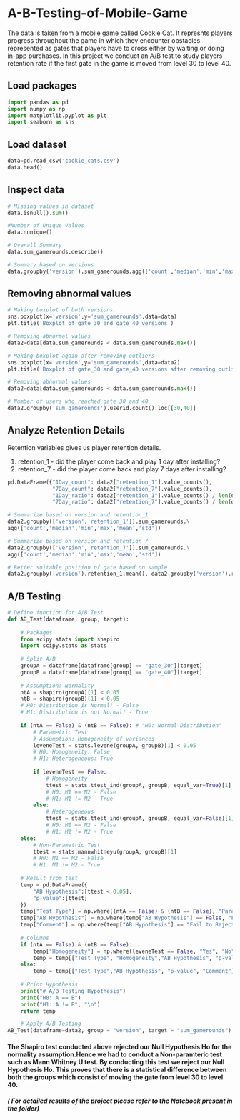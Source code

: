 # A-B-Testing-of-Mobile-Game
The data is taken from a mobile game called Cookie Cat. It represnts players progress throughout the game in which they encounter obstacles represented as gates that players have to cross either by waiting or doing in-app purchases. In this project we conduct an A/B test to study players retention rate if the first gate in the game is moved from level 30 to level 40. 

## Load packages
```python
import pandas as pd
import numpy as np
import matplotlib.pyplot as plt
import seaborn as sns
```
## Load dataset

```python
data=pd.read_csv('cookie_cats.csv')
data.head()
```

## Inspect data

```python
# Missing values in dataset
data.isnull().sum()

#Number of Unique Values
data.nunique()

# Overall Summary 
data.sum_gamerounds.describe()

# Summary based on Versions
data.groupby('version').sum_gamerounds.agg(['count','median','min','max','mean','std'])

```

## Removing abnormal values

```python
# Making boxplot of both versions.
sns.boxplot(x='version',y='sum_gamerounds',data=data)
plt.title('Boxplot of gate_30 and gate_40 versions')

# Removing abnormal values
data2=data[data.sum_gamerounds < data.sum_gamerounds.max()]

# Making boxplot again after removing outliers
sns.boxplot(x='version',y='sum_gamerounds',data=data2)
plt.title('Boxplot of gate_30 and gate_40 versions after removing outliers')

# Removing abnormal values
data2=data[data.sum_gamerounds < data.sum_gamerounds.max()]

# Number of users who reached gate 30 and 40
data2.groupby('sum_gamerounds').userid.count().loc[[30,40]]
```
## Analyze Retention Details

Retention variables gives us player retention details.

1) retention_1 - did the player come back and play 1 day after installing?
2) retention_7 - did the player come back and play 7 days after installing?

```python
pd.DataFrame({"1Day_count": data2["retention_1"].value_counts(),
              "7Day_count": data2["retention_7"].value_counts(),
              "1Day_ratio": data2["retention_1"].value_counts() / len(data2),
              "7Day_ratio": data2["retention_7"].value_counts() / len(data2)})

# Summarize based on version and retention_1
data2.groupby(['version','retention_1']).sum_gamerounds.\
agg(['count','median','min','max','mean','std'])

# Summarize based on version and retention_7
data2.groupby(['version','retention_7']).sum_gamerounds.\
agg(['count','median','min','max','mean','std'])

# Better suitable position of gate based on sample
data2.groupby('version').retention_1.mean(), data2.groupby('version').retention_7.mean()
```

## A/B Testing

```python
# Define function for A/B Test
def AB_Test(dataframe, group, target):
    
    # Packages
    from scipy.stats import shapiro
    import scipy.stats as stats
    
    # Split A/B
    groupA = dataframe[dataframe[group] == "gate_30"][target]
    groupB = dataframe[dataframe[group] == "gate_40"][target]
    
    # Assumption: Normality
    ntA = shapiro(groupA)[1] < 0.05
    ntB = shapiro(groupB)[1] < 0.05
    # H0: Distribution is Normal! - False
    # H1: Distribution is not Normal! - True
    
    if (ntA == False) & (ntB == False): # "H0: Normal Distribution"
        # Parametric Test
        # Assumption: Homogeneity of variances
        leveneTest = stats.levene(groupA, groupB)[1] < 0.05
        # H0: Homogeneity: False
        # H1: Heterogeneous: True
        
        if leveneTest == False:
            # Homogeneity
            ttest = stats.ttest_ind(groupA, groupB, equal_var=True)[1]
            # H0: M1 == M2 - False
            # H1: M1 != M2 - True
        else:
            # Heterogeneous
            ttest = stats.ttest_ind(groupA, groupB, equal_var=False)[1]
            # H0: M1 == M2 - False
            # H1: M1 != M2 - True
    else:
        # Non-Parametric Test
        ttest = stats.mannwhitneyu(groupA, groupB)[1] 
        # H0: M1 == M2 - False
        # H1: M1 != M2 - True
        
    # Result from test
    temp = pd.DataFrame({
        "AB Hypothesis":[ttest < 0.05], 
        "p-value":[ttest]
    })
    temp["Test Type"] = np.where((ntA == False) & (ntB == False), "Parametric", "Non-Parametric")
    temp["AB Hypothesis"] = np.where(temp["AB Hypothesis"] == False, "Fail to Reject H0", "Reject H0")
    temp["Comment"] = np.where(temp["AB Hypothesis"] == "Fail to Reject H0", "gate_30/gate_40 groups are similar!", "gate_30/gate_40 groups are not similar!")
    
    # Columns
    if (ntA == False) & (ntB == False):
        temp["Homogeneity"] = np.where(leveneTest == False, "Yes", "No")
        temp = temp[["Test Type", "Homogeneity","AB Hypothesis", "p-value", "Comment"]]
    else:
        temp = temp[["Test Type","AB Hypothesis", "p-value", "Comment"]]
    
    # Print Hypothesis
    print("# A/B Testing Hypothesis")
    print("H0: A == B")
    print("H1: A != B", "\n")
    return temp
```
    
```python
    # Apply A/B Testing
AB_Test(dataframe=data2, group = "version", target = "sum_gamerounds")
```

#### The Shapiro test conducted above rejected our Null Hypothesis Ho for the normality assumption.Hence we had to conduct a Non-paramteric test such as Mann Whitney U test. By conducting this test we reject our Null Hypothesis Ho. This proves that there is a statistical difference between both the groups which consist of moving the gate from level 30 to level 40.

##### ( For detailed results of the project please refer to the Notebook present in the folder) 
